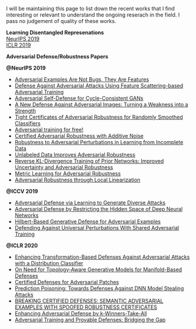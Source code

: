 I will be maintaining this page to list down the recent works that I find interesting or relevant to understand the ongoing reserach in the field. I pass no judgement of quality of these works.

**Learning Disentangled Represenations**  
[NeurIPS 2019](Disentangled_updates.md)  
[ICLR 2019](disentangled_iclr_2019.md)

**Adversarial Defense/Robustness Papers**

**@NeurIPS 2019**  
- [Adversarial Examples Are Not Bugs, They Are Features](https://arxiv.org/pdf/1905.02175.pdf)
- [Defense Against Adversarial Attacks Using Feature Scattering-based Adversarial Training](https://arxiv.org/pdf/1907.10764.pdf)  
- [Adversarial Self-Defense for Cycle-Consistent GANs](https://arxiv.org/pdf/1908.01517.pdf)  
- [A New Defense Against Adversarial Images: Turning a Weakness into a Strength](https://arxiv.org/pdf/1910.07629.pdf)  
- [Tight Certificates of Adversarial Robustness for Randomly Smoothed Classifiers](http://papers.nips.cc/paper/8737-tight-certificates-of-adversarial-robustness-for-randomly-smoothed-classifiers.pdf)  
- [Adversarial training for free!](https://arxiv.org/pdf/1904.12843.pdf)  
- [Certified Adversarial Robustness with Additive Noise](https://arxiv.org/pdf/1809.03113.pdf)  
- [Robustness to Adversarial Perturbations in Learning from Incomplete Data](https://arxiv.org/pdf/1905.13021.pdf)  
- [Unlabeled Data Improves Adversarial Robustness](http://papers.nips.cc/paper/9298-unlabeled-data-improves-adversarial-robustness.pdf)  
- [Reverse KL-Divergence Training of Prior Networks: Improved Uncertainty and Adversarial Robustness](https://arxiv.org/pdf/1905.13472.pdf)  
- [Metric Learning for Adversarial Robustness](https://papers.nips.cc/paper/8339-metric-learning-for-adversarial-robustness.pdf)  
- [Adversarial Robustness through Local Linearization](http://papers.nips.cc/paper/9534-adversarial-robustness-through-local-linearization.pdf)


**@ICCV 2019**
- [Adversarial Defense via Learning to Generate Diverse Attacks](http://openaccess.thecvf.com/content_ICCV_2019/papers/Jang_Adversarial_Defense_via_Learning_to_Generate_Diverse_Attacks_ICCV_2019_paper.pdf)  
- [Adversarial Defense by Restricting the Hidden Space of Deep Neural Networks](http://openaccess.thecvf.com/content_ICCV_2019/papers/Mustafa_Adversarial_Defense_by_Restricting_the_Hidden_Space_of_Deep_Neural_ICCV_2019_paper.pdf)  
- [Hilbert-Based Generative Defense for Adversarial Examples](http://openaccess.thecvf.com/content_ICCV_2019/papers/Bai_Hilbert-Based_Generative_Defense_for_Adversarial_Examples_ICCV_2019_paper.pdf)  
- [Defending Against Universal Perturbations With Shared Adversarial Training](http://openaccess.thecvf.com/content_ICCV_2019/papers/Mummadi_Defending_Against_Universal_Perturbations_With_Shared_Adversarial_Training_ICCV_2019_paper.pdf)


**@ICLR 2020**
- [Enhancing Transformation-Based Defenses Against Adversarial Attacks with a Distribution Classifier](https://openreview.net/pdf?id=BkgWahEFvr)  
- [On Need for Topology-Aware Generative Models for Manifold-Based Defenses](https://openreview.net/pdf?id=r1lF_CEYwS)  
- [Certified Defenses for Adversarial Patches](https://openreview.net/pdf?id=HyeaSkrYPH)  
- [Prediction Poisoning: Towards Defenses Against DNN Model Stealing Attacks](https://openreview.net/pdf?id=SyevYxHtDB)  
- [BREAKING CERTIFIED DEFENSES: SEMANTIC ADVERSARIAL EXAMPLES WITH SPOOFED ROBUSTNESS CERTIFICATES](https://openreview.net/pdf?id=HJxdTxHYvB)  
- [Enhancing Adversarial Defense by k-Winners-Take-All](https://openreview.net/pdf?id=Skgvy64tvr)  
- [Adversarial Training and Provable Defenses: Bridging the Gap](https://openreview.net/pdf?id=SJxSDxrKDr)  





